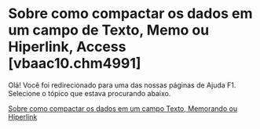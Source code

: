 
# Sobre como compactar os dados em um campo de Texto, Memo ou Hiperlink, Access [vbaac10.chm4991]

Olá! Você foi redirecionado para uma das nossas páginas de Ajuda F1. Selecione o tópico que estava procurando abaixo.

[Sobre como compactar os dados em um campo Texto, Memorando ou Hiperlink](http://msdn.microsoft.com/library/4f2aa9c5-a23e-076a-cc91-8b6061911f59%28Office.15%29.aspx)
